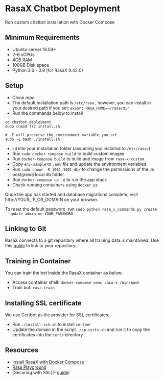 # RasaX Chatbot Deployment

Run custom chatbot installation with Docker Compose

## Minimum Requirements

- Ubuntu server 18.04+
- 2-6 vCPUs
- 4GB RAM
- 100GB Disk space
- Python 3.6 - 3.8 (for RasaX 0.42.0)

## Setup

- Clone repo
- The default installation path is `/etc/rasa` , however, you can install in your desired path if you set: `export RASA_HOME=~/rasa/dir`
- Run the commands below to install

```
cd chatbot_deployment
sudo chmod 777 install.sh

# -E will preserve the environment variable you set
sudo -E bash ./install.sh
```

- `cd` into your installation folder (assuming you installed to `/etc/rasa/`)
- Run `sudo docker-compose build` to build custom images
- Run `docker-compose build` to build and image from `rasa-x-custom`
- Copy `env-sample` to `.env` file and update the environment variables
- Run `sudo chown -R 1001:1001 db/` to change the permissions of the `db` postgresql local db folder
- Run `docker-compose up -d` to run the app stack
- Check running containers using `docker ps`

Once the app has started and database migrations complete, visit http://YOUR_IP_OR_DOMAIN on your browser.

To reset the default password, run `sudo python rasa_x_commands.py create --update admin me YOUR_PASSWORD`

## Linking to Git

RasaX connects to a git repository where all training data is maintained. Use this
[guide](https://rasa.com/docs/rasa-x/installation-and-setup/integrated-version-control-via-api/) to link to your repository.

## Training in Container

You can train the bot inside the RasaX container as below:

- Access container shell: `docker-compose exec rasa-x /bin/bash`
- Train bot: `rasa-train`

## Installing SSL certificate

We use Certbot as the provider for SSL certificates:

- Run `./install-ssh.sh` to install `certbot`
- Update the domain in the script `./cp-certs.sh` and run it to copy the certificates into the `certs` directory

## Resources

- [Install RasaX with Docker Compose](https://rasa.com/docs/rasa-x/installation-and-setup/install/docker-compose)
- [Rasa Playground](https://rasa.com/docs/rasa/playground)
- [Securing with SSL](<[guide](https://rasa.com/docs/rasa-x/installation-and-setup/customize#securing-with-ssl))
